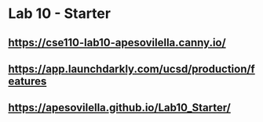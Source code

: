 # Lab 10 - Starter
## https://cse110-lab10-apesovilella.canny.io/
## https://app.launchdarkly.com/ucsd/production/features
## https://apesovilella.github.io/Lab10_Starter/
